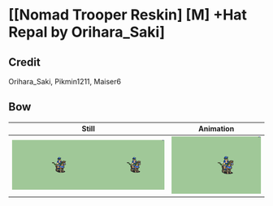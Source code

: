 # [\[Nomad Trooper Reskin\] \[M\] +Hat Repal by Orihara_Saki]

## Credit

Orihara_Saki, Pikmin1211, Maiser6
	
## Bow

| Still | Animation |
| :---: | :-------: |
| ![Bow still](./Bow_000.png) | ![Bow animation](./Bow.gif) |
